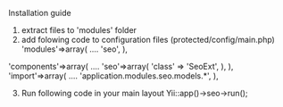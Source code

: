 Installation guide
1. extract files to 'modules' folder
2. add folowing code to configuration files (protected/config/main.php)
'modules'=>array(
    ....
    'seo',
),

'components'=>array(
    ....
    'seo'=>array(
        'class' => 'SeoExt',
    ),
),
'import'=>array(
    ....
    'application.modules.seo.models.*',
),

3. Run following code in your main layout
    Yii::app()->seo->run();